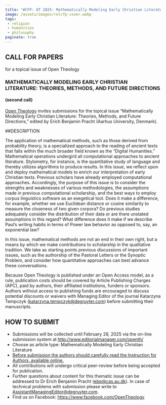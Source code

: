 ```yaml
---
title: "#CFP: OT 2025: Mathematically Modeling Early Christian Literature (second call)"
image: /assets/images/relcfp-cover.webp
tags:
 - religion
 - humanities
 - philosophy
paginate: true 
---
```

## CALL FOR PAPERS
for a topical issue of Open Theology

### MATHEMATICALLY MODELING EARLY CHRISTIAN LITERATURE: THEORIES, METHODS, AND FUTURE DIRECTIONS
#### (second call)


[Open Theology](https://www.degruyter.com/journal/key/opth/html) invites submissions for the topical issue “Mathematically Modeling Early Christian Literature: Theories, Methods, and Future Directions,” edited by Erich Benjamin Pracht (Aarhus University, Denmark).


##DESCRIPTION


The application of mathematical methods, such as those derived from probability theory, is a specialized approach to the reading of ancient texts that falls within the much broader field known as the “Digital Humanities.” Mathematical operations undergird all computational approaches to ancient literature. Stylometry, for instance, is the quantitative study of language and thereby utilizes algorithms to produce results. In this issue, we reflect upon and deploy mathematical models to enrich our interpretation of early Christian texts. Previous scholars have already employed computational approaches. Accordingly, the purpose of this issue is to consider the strengths and weaknesses of various methodologies, the assumptions made in previous computational scholarship, and the best ways to employ corpus linguistics software as an exegetical tool. Does it make a difference, for example, whether we use Euclidean distance or cosine similarity to measure the closeness of two given corpora? Do previous studies adequately consider the distribution of their data or are there unstated assumptions in this regard? What difference does it make if we describe Paul’s writing habits in terms of Power law behavior as opposed to, say, an exponential law?


In this issue, mathematical methods are not an end in their own right, but a means by which we make contributions to scholarship in the qualitative tradition. We take as starting points previous discussions of important issues, such as the authorship of the Pastoral Letters or the Synoptic Problem, and consider how quantitative approaches can best advance these conversations.


Because Open Theology is published under an Open Access model, as a rule, publication costs should be covered by Article Publishing Charges (APC), paid by authors, their affiliated institutions, funders or sponsors. Authors without access to publishing funds are encouraged to discuss potential discounts or waivers with Managing Editor of the journal Katarzyna Tempczyk (katarzyna.tempczyk@degruyter.com) before submitting their manuscripts.


## HOW TO SUBMIT
- Submissions will be collected until February 28, 2025 via the on-line submission system at <http://www.editorialmanager.com/openth/>
- Choose as article type: Mathematically Modeling Early Christian Literature
- [Before submission the authors should carefully read the Instruction for Authors, available online.](https://www.degruyter.com/publication/journal_key/OPTH/downloadAsset/OPTH_Instruction%20for%20Authors.pdf)
- All contributions will undergo critical peer-review before being accepted for publication.
- Further questions about content for this thematic issue can be addressed to Dr Erich Benjamin Pracht (ebp@cas.au.dk). In case of technical problems with submission please write to AssistantManagingEditor@degruyter.com.
- Find us on Facebook: <https://www.facebook.com/OpenTheology>